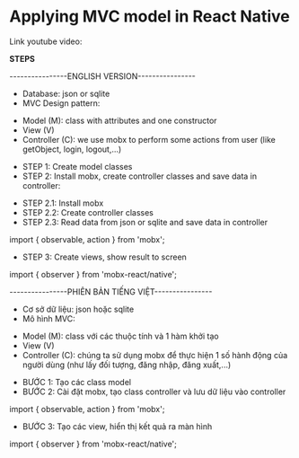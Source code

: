 # Applying MVC model in React Native

Link youtube video: 

********STEPS********

----------------ENGLISH VERSION----------------
* Database: json or sqlite
* MVC Design pattern: 
+ Model (M): class with attributes and one constructor
+ View (V)
+ Controller (C): we use mobx to perform some actions from user (like getObject, login, logout,...)

- STEP 1: Create model classes
- STEP 2: Install mobx, create controller classes and save data in controller:
+ STEP 2.1: Install mobx
+ STEP 2.2: Create controller classes
+ STEP 2.3: Read data from json or sqlite and save data in controller

import { observable, action } from 'mobx';

- STEP 3: Create views, show result to screen

import { observer } from 'mobx-react/native';

----------------PHIÊN BẢN TIẾNG VIỆT----------------
* Cơ sở dữ liệu: json hoặc sqlite
* Mô hình MVC: 
+ Model (M): class với các thuộc tính và 1 hàm khởi tạo
+ View (V)
+ Controller (C): chúng ta sử dụng mobx để thực hiện 1 số hành động của người dùng (như lấy đối tượng, đăng nhập, đăng xuất,...)

- BƯỚC 1: Tạo các class model
- BƯỚC 2: Cài đặt mobx, tạo class controller và lưu dữ liệu vào controller

import { observable, action } from 'mobx';

- BƯỚC 3: Tạo các view, hiển thị kết quả ra màn hình

import { observer } from 'mobx-react/native';
